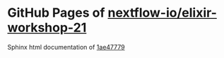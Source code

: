 GitHub Pages of [nextflow-io/elixir-workshop-21](https://github.com/nextflow-io/elixir-workshop-21.git)
===
Sphinx html documentation of [1ae47779](https://github.com/nextflow-io/elixir-workshop-21/tree/1ae477790bfc67e73f36e6d1c250176b32b882bc)
